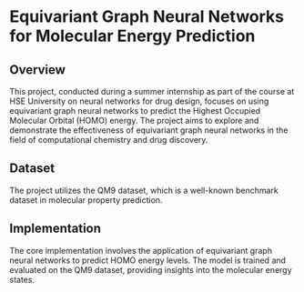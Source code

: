 # Equivariant Graph Neural Networks for Molecular Energy Prediction

## Overview
This project, conducted during a summer internship as part of the course at HSE University on neural networks for drug design, focuses on using equivariant graph neural networks to predict the Highest Occupied Molecular Orbital (HOMO) energy. The project aims to explore and demonstrate the effectiveness of equivariant graph neural networks in the field of computational chemistry and drug discovery.

## Dataset
The project utilizes the QM9 dataset, which is a well-known benchmark dataset in molecular property prediction.

## Implementation
The core implementation involves the application of equivariant graph neural networks to predict HOMO energy levels. The model is trained and evaluated on the QM9 dataset, providing insights into the molecular energy states.
